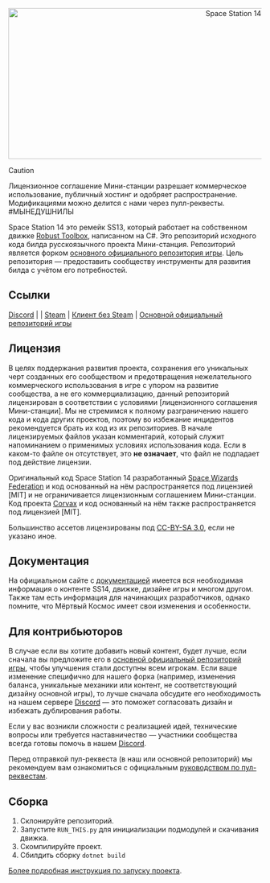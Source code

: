 <p align="center"> <img alt="Space Station 14" width="880" height="300" src="https://raw.githubusercontent.com/space-wizards/asset-dump/de329a7898bb716b9d5ba9a0cd07f38e61f1ed05/github-logo.svg" /></p>

> [!CAUTION]  
> Лицензионное соглашение Мини-станции разрешает коммерческое использование, публичный хостинг и одобряет распространение. Модификациями можно делится с нами через пулл-реквесты. #МЫНЕДУШНИЛЫ

Space Station 14 это ремейк SS13, который работает на собственном движке [Robust Toolbox](https://github.com/space-wizards/RobustToolbox), написанном на C#.
Это репозиторий исходного кода билда русскоязычного проекта Мини-станция. Репозиторий является форком [основного официального репозитория игры](https://github.com/space-wizards/space-station-14). Цель репозитория — предоставить сообществу инструменты для развития билда с учётом его потребностей.

## Ссылки

[Discord](https://discord.gg/mini-station) |  | [Steam](https://store.steampowered.com/app/1255460/Space_Station_14/) | [Клиент без Steam](https://spacestation14.io/about/nightlies/) | [Основной официальный репозиторий игры](https://github.com/space-wizards/space-station-14)

## Лицензия

В целях поддержания развития проекта, сохранения его уникальных черт созданных его сообществом и предотвращения нежелательного коммерческого использования в игре с упором на развитие сообщества, а не его коммерциализацию, данный репозиторий лицензирован в соответствии с условиями [лицензионного соглашения Мини-станции]. Мы не стремимся к полному разграничению нашего кода и кода других проектов, поэтому во избежание инцидентов рекомендуется брать их код из их репозиториев. В начале лицензируемых файлов указан комментарий, который служит напоминанием о применимых условиях использования кода. Если в каком-то файле он отсутствует, это **не означает**, что файл не подпадает под действие лицензии.

Оригинальный код Space Station 14 разработанный [Space Wizards Federation](https://github.com/space-wizards/space-station-14) и код основанный на нём распространяется под лицензией [MIT] и не ограничивается лицензионным соглашением Мини-станции. Код проекта [Corvax](https://github.com/space-syndicate/space-station-14) и код основанный на нём также распространяется под лицензией [MIT].

Большинство ассетов лицензированы под [CC-BY-SA 3.0](https://creativecommons.org/licenses/by-sa/3.0/), если не указано иное.

## Документация

На официальном сайте с [документацией](https://docs.spacestation14.io/) имеется вся необходимая информация о контенте SS14, движке, дизайне игры и многом другом. Также там есть информация для начинающих разработчиков, однако помните, что Мёртвый Космос имеет свои изменения и особенности.

## Для контрибьюторов

В случае если вы хотите добавить новый контент, будет лучше, если сначала вы предложите его в [основной официальный репозиторий игры](https://github.com/space-wizards/space-station-14), чтобы улучшения стали доступны всем игрокам. Если ваше изменение специфично для нашего форка (например, изменения баланса, уникальные механики или контент, не соответствующий дизайну основной игры), то лучше сначала обсудите его необходимость на нашем сервере [Discord](https://discord.gg/mini-station) — это поможет согласовать дизайн и избежать дублирования работы.

Если у вас возникли сложности с реализацией идей, технические вопросы или требуется наставничество — участники сообщества всегда готовы помочь в нашем [Discord](https://discord.gg/mini-station).

Перед отправкой пул-реквеста (в наш или основной репозиторий) мы рекомендуем вам ознакомиться с официальным [руководством по пул-реквестам](https://docs.spacestation14.com/en/general-development/codebase-info/pull-request-guidelines.html).

## Сборка

1. Склонируйте репозиторий.
2. Запустите `RUN_THIS.py` для инициализации подмодулей и скачивания движка.
3. Скомпилируйте проект.
4. Сбилдить сборку `dotnet build`

[Более подробная инструкция по запуску проекта](https://docs.spacestation14.com/en/general-development/setup.html).

